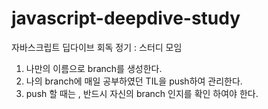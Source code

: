 # javascript-deepdive-study
자바스크립트 딥다이브 회독 정기 : 스터디 모임 <br />

1. 나만의 이름으로 branch를 생성한다.<br />
2. 나의 branch에 매일 공부하였던 TIL을 push하여 관리한다.<br />
3. push 할 때는 , 반드시 자신의 branch 인지를 확인 하여야 한다. <br />

